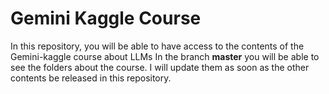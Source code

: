 # Gemini Kaggle Course
In this repository, you will be able to have access to the contents of the Gemini-kaggle course about LLMs
In the branch __master__ you will be able to see the folders about the course. 
I will update them as soon as the other contents be released in this repository. 

